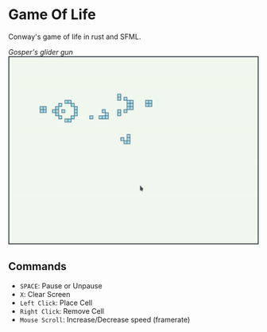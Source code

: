 # Game Of Life
Conway's game of life in rust and SFML.

*Gosper's glider gun*
![](showcase.gif)

## Commands
- `SPACE`: Pause or Unpause  
- `X`: Clear Screen  
- `Left Click`: Place Cell  
- `Right Click`: Remove Cell  
- `Mouse Scroll`: Increase/Decrease speed (framerate)
